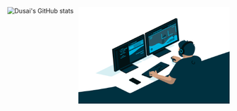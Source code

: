 ![Dusai's GitHub stats](https://github-readme-stats.vercel.app/api?username=stacklens)
<img align="right" alt="GIF" src="https://raw.githubusercontent.com/Charmve/Charmve/master/OctoCharmve/code.gif" width="343" height="220" title="jibayngle">
